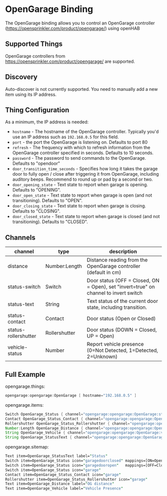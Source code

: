 # OpenGarage Binding

The OpenGarage binding allows you to control an OpenGarage controller (<https://opensprinkler.com/product/opengarage/>) using openHAB

## Supported Things

OpenGarage controllers from <https://opensprinkler.com/product/opengarage/> are supported.

## Discovery

Auto-discover is not currently supported.
You need to manually add a new item using its IP address.

## Thing Configuration

As a minimum, the IP address is needed:

- `hostname` - The hostname of the OpenGarage controller. Typically you'd use an IP address such as `192.168.0.5` for this field.
- `port` - the port the OpenGarage is listening on. Defaults to port 80
- `refresh` - The frequency with which to refresh information from the OpenGarage controller specified in seconds. Defaults to 10 seconds.
- `password` - The password to send commands to the OpenGarage. Defaults to "opendoor"
- `door_transition_time_seconds` - Specifies how long it takes the garage door
to fully open / close after triggering it from OpenGarage, including auditory
beeps. Recommend to round up or pad by a second or two.
- `door_opening_state` - Text state to report when garage is opening. Defaults to "OPENING".
- `door_open_state` - Text state to report when garage is open (and not transitioning). Defaults to "OPEN".
- `door_closing_state` - Text state to report when garage is closing. Defaults to "CLOSING".
- `door_closed_state` - Text state to report when garage is closed (and not transitioning). Defaults to "CLOSED".

## Channels

| channel              | type          | description                                                                           |
|----------------------|---------------|---------------------------------------------------------------------------------------|
| distance             | Number:Length | Distance reading from the OpenGarage controller (default in cm)                       |
| status-switch        | Switch        | Door status (OFF = Closed, ON = Open), set "invert=true" on channel to invert switch  |
| status-text          | String        | Text status of the current door state, including transition.                          |
| status-contact       | Contact       | Door status (Open or Closed)                                                          |
| status-rollershutter | Rollershutter | Door status (DOWN = Closed, UP = Open)                                                |
| vehicle-status       | Number        | Report vehicle presence (0=Not Detected, 1=Detected, 2=Unknown)                       |

## Full Example

opengarage.things:

```java
opengarage:opengarage:OpenGarage [ hostname="192.168.0.5" ]
```

opengarage.items:

```java
Switch OpenGarage_Status { channel="opengarage:opengarage:OpenGarage:status" }
Contact OpenGarage_Status_Contact { channel="opengarage:opengarage:OpenGarage:status-contact" }
Rollershutter OpenGarage_Status_Rollershutter { channel="opengarage:opengarage:OpenGarage:status-rollershutter" }
Number:Length OpenGarage_Distance { channel="opengarage:opengarage:OpenGarage:setpoint" }
String OpenGarage_Vehicle { channel="opengarage:opengarage:OpenGarage:vehicle" }
String OpenGarage_StatusText { channel="opengarage:opengarage:OpenGarage:status-text" }
```

opengarage.sitemap:

```perl
Text item=OpenGarage_StatusText label="Status"
Switch item=OpenGarage_Status icon="garagedoorclosed" mappings=[ON=Open]  visibility=[OpenGarage_Status == OFF]
Switch item=OpenGarage_Status icon="garagedooropen"   mappings=[OFF=Close] visibility=[OpenGarage_Status == ON]
Switch item=OpenGarage_Status icon="garage" 
Contact item=OpenGarage_Status_Contact icon="garage" 
Rollershutter item=OpenGarage_Status_Rollershutter icon="garage" 
Text item=OpenGarage_Distance label="OG distance"
Text item=OpenGarage_Vehicle label="Vehicle Presence"

```
